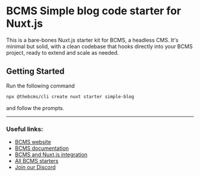 # BCMS Simple blog code starter for Nuxt.js

This is a bare-bones Nuxt.js starter kit for BCMS, a headless CMS. It's minimal but solid, with a clean codebase that hooks directly into your BCMS project, ready to extend and scale as needed.

## Getting Started

Run the following command

```bash
npx @thebcms/cli create nuxt starter simple-blog
```

and follow the prompts.

---

### Useful links:
- [BCMS website](https://thebcms.com/)
- [BCMS documentation](https://thebcms.com/docs/)
- [BCMS and Nuxt.js integration](https://thebcms.com/docs/integrations/nuxt-js)
- [All BCMS starters](https://thebcms.com/starters)
- [Join our Discord](https://discord.com/invite/SYBY89ccaR)
